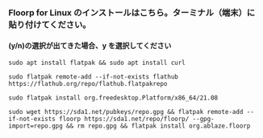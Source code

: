 ### Floorp for Linux のインストールはこちら。ターミナル（端末）に貼り付けてください。

#### (y/n)の選択が出てきた場合、y を選択してください


`sudo apt install flatpak && sudo apt install curl`

```sudo flatpak remote-add --if-not-exists flathub https://flathub.org/repo/flathub.flatpakrepo```

```sudo flatpak install org.freedesktop.Platform/x86_64/21.08```

```sudo wget https://sda1.net/pubkeys/repo.gpg && flatpak remote-add --if-not-exists floorp https://sda1.net/repo/floorp/ --gpg-import=repo.gpg && rm repo.gpg && flatpak install org.ablaze.floorp```
